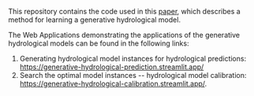 This repository contains the code used in this [paper](https://arxiv.org/abs/2309.09904), which describes a method for learning a generative hydrological model.

The Web Applications demonstrating the applications of the generative hydrological models can be found in the following links:
1. Generating hydrological model instances for hydrological predictions: https://generative-hydrological-prediction.streamlit.app/
2. Search the optimal model instances -- hydrological model calibration: https://generative-hydrological-calibration.streamlit.app/.

